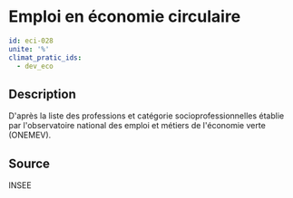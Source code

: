 # Emploi en économie circulaire
```yaml
id: eci-028
unite: '%'
climat_pratic_ids:
  - dev_eco
```
## Description
D'après la liste des professions et catégorie socioprofessionnelles établie par l'observatoire national des emploi et métiers de l'économie verte (ONEMEV).

## Source
INSEE

